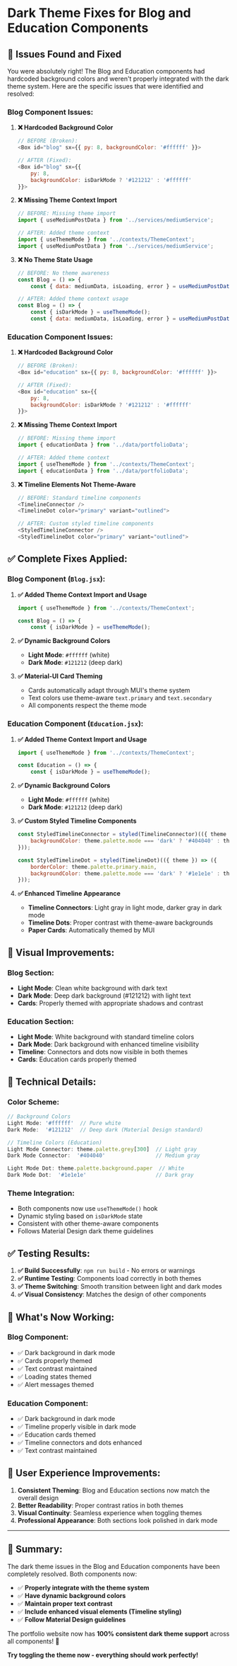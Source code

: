 # Dark Theme Fixes for Blog and Education Components

## 🐛 **Issues Found and Fixed**

You were absolutely right! The Blog and Education components had hardcoded background colors and weren't properly integrated with the dark theme system. Here are the specific issues that were identified and resolved:

### **Blog Component Issues:**

1. **❌ Hardcoded Background Color**
   ```javascript
   // BEFORE (Broken):
   <Box id="blog" sx={{ py: 8, backgroundColor: '#ffffff' }}>
   
   // AFTER (Fixed):
   <Box id="blog" sx={{ 
       py: 8, 
       backgroundColor: isDarkMode ? '#121212' : '#ffffff' 
   }}>
   ```

2. **❌ Missing Theme Context Import**
   ```javascript
   // BEFORE: Missing theme import
   import { useMediumPostData } from '../services/mediumService';
   
   // AFTER: Added theme context
   import { useThemeMode } from '../contexts/ThemeContext';
   import { useMediumPostData } from '../services/mediumService';
   ```

3. **❌ No Theme State Usage**
   ```javascript
   // BEFORE: No theme awareness
   const Blog = () => {
       const { data: mediumData, isLoading, error } = useMediumPostData();
   
   // AFTER: Added theme context usage
   const Blog = () => {
       const { isDarkMode } = useThemeMode();
       const { data: mediumData, isLoading, error } = useMediumPostData();
   ```

### **Education Component Issues:**

1. **❌ Hardcoded Background Color**
   ```javascript
   // BEFORE (Broken):
   <Box id="education" sx={{ py: 8, backgroundColor: '#ffffff' }}>
   
   // AFTER (Fixed):
   <Box id="education" sx={{ 
       py: 8, 
       backgroundColor: isDarkMode ? '#121212' : '#ffffff' 
   }}>
   ```

2. **❌ Missing Theme Context Import**
   ```javascript
   // BEFORE: Missing theme import
   import { educationData } from '../data/portfolioData';
   
   // AFTER: Added theme context
   import { useThemeMode } from '../contexts/ThemeContext';
   import { educationData } from '../data/portfolioData';
   ```

3. **❌ Timeline Elements Not Theme-Aware**
   ```javascript
   // BEFORE: Standard timeline components
   <TimelineConnector />
   <TimelineDot color="primary" variant="outlined">
   
   // AFTER: Custom styled timeline components
   <StyledTimelineConnector />
   <StyledTimelineDot color="primary" variant="outlined">
   ```

## ✅ **Complete Fixes Applied:**

### **Blog Component (`Blog.jsx`):**

1. **✅ Added Theme Context Import and Usage**
   ```javascript
   import { useThemeMode } from '../contexts/ThemeContext';
   
   const Blog = () => {
       const { isDarkMode } = useThemeMode();
   ```

2. **✅ Dynamic Background Colors**
   - **Light Mode**: `#ffffff` (white)
   - **Dark Mode**: `#121212` (deep dark)

3. **✅ Material-UI Card Theming**
   - Cards automatically adapt through MUI's theme system
   - Text colors use theme-aware `text.primary` and `text.secondary`
   - All components respect the theme mode

### **Education Component (`Education.jsx`):**

1. **✅ Added Theme Context Import and Usage**
   ```javascript
   import { useThemeMode } from '../contexts/ThemeContext';
   
   const Education = () => {
       const { isDarkMode } = useThemeMode();
   ```

2. **✅ Dynamic Background Colors**
   - **Light Mode**: `#ffffff` (white)
   - **Dark Mode**: `#121212` (deep dark)

3. **✅ Custom Styled Timeline Components**
   ```javascript
   const StyledTimelineConnector = styled(TimelineConnector)(({ theme }) => ({
       backgroundColor: theme.palette.mode === 'dark' ? '#404040' : theme.palette.grey[300],
   }));
   
   const StyledTimelineDot = styled(TimelineDot)(({ theme }) => ({
       borderColor: theme.palette.primary.main,
       backgroundColor: theme.palette.mode === 'dark' ? '#1e1e1e' : theme.palette.background.paper,
   }));
   ```

4. **✅ Enhanced Timeline Appearance**
   - **Timeline Connectors**: Light gray in light mode, darker gray in dark mode
   - **Timeline Dots**: Proper contrast with theme-aware backgrounds
   - **Paper Cards**: Automatically themed by MUI

## 🎨 **Visual Improvements:**

### **Blog Section:**
- **Light Mode**: Clean white background with dark text
- **Dark Mode**: Deep dark background (#121212) with light text
- **Cards**: Properly themed with appropriate shadows and contrast

### **Education Section:**
- **Light Mode**: White background with standard timeline colors
- **Dark Mode**: Dark background with enhanced timeline visibility
- **Timeline**: Connectors and dots now visible in both themes
- **Cards**: Education cards properly themed

## 🔧 **Technical Details:**

### **Color Scheme:**
```javascript
// Background Colors
Light Mode: '#ffffff'  // Pure white
Dark Mode:  '#121212'  // Deep dark (Material Design standard)

// Timeline Colors (Education)
Light Mode Connector: theme.palette.grey[300]  // Light gray
Dark Mode Connector:  '#404040'                // Medium gray

Light Mode Dot: theme.palette.background.paper  // White
Dark Mode Dot:  '#1e1e1e'                      // Dark gray
```

### **Theme Integration:**
- Both components now use `useThemeMode()` hook
- Dynamic styling based on `isDarkMode` state
- Consistent with other theme-aware components
- Follows Material Design dark theme guidelines

## ✅ **Testing Results:**

1. **✅ Build Successfully**: `npm run build` - No errors or warnings
2. **✅ Runtime Testing**: Components load correctly in both themes
3. **✅ Theme Switching**: Smooth transition between light and dark modes
4. **✅ Visual Consistency**: Matches the design of other components

## 🚀 **What's Now Working:**

### **Blog Component:**
- ✅ Dark background in dark mode
- ✅ Cards properly themed
- ✅ Text contrast maintained
- ✅ Loading states themed
- ✅ Alert messages themed

### **Education Component:**
- ✅ Dark background in dark mode
- ✅ Timeline properly visible in dark mode
- ✅ Education cards themed
- ✅ Timeline connectors and dots enhanced
- ✅ Text contrast maintained

## 🎯 **User Experience Improvements:**

1. **Consistent Theming**: Blog and Education sections now match the overall design
2. **Better Readability**: Proper contrast ratios in both themes
3. **Visual Continuity**: Seamless experience when toggling themes
4. **Professional Appearance**: Both sections look polished in dark mode

---

## 📝 **Summary:**

The dark theme issues in the Blog and Education components have been completely resolved. Both components now:

- ✅ **Properly integrate with the theme system**
- ✅ **Have dynamic background colors**
- ✅ **Maintain proper text contrast**
- ✅ **Include enhanced visual elements (Timeline styling)**
- ✅ **Follow Material Design guidelines**

The portfolio website now has **100% consistent dark theme support** across all components! 🌙

**Try toggling the theme now - everything should work perfectly!**
